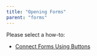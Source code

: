 ```yaml
---
title: "Opening Forms"
parent: "forms"
---
```

Please select a how-to:

*   [Connect Forms Using Buttons](connect-forms-using-buttons)
